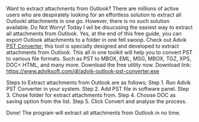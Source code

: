 Want to extract attachments from Outlook? There are millions of active users who are despirately looking for an effortless solution to extract all Outlookl attachments in one go. However, there is no such solution available. Do Not Worry!
Today I wil be disucssing the easiest way to extract all attachments from Outlook. Yes, at the end of this free guide, you can export Outlook attachments to a folder in one fell swoop.
Check out Advik <a href="https://www.adviksoft.com/pst/converter.html" target="_blank">PST Converter</a>, this tool is specially designed and developed to extract attachments from Outlook.
This all in one toolkit will help you to convert PST to various file formats. Such as PST to MBOX, EML, MSG, MBOX, TGZ, XPS, DOC< HTML, and many more. 
Download the free utility now.
Download link: https://www.adviksoft.com/dl/advik-outlook-pst-converter.exe

Steps to Extract attachments from Outlook are as follows;
Step 1. Run Advik PST Converter in your system.
Step 2. Add PST file in software panel.
Step 3. Chose folder for extract attachments from.
Step 4. Choose DOC as saving option from the list.
Step 5. Click Convert and analyse the process.

Done! The program will extract all attachments from Outlook in no time.
